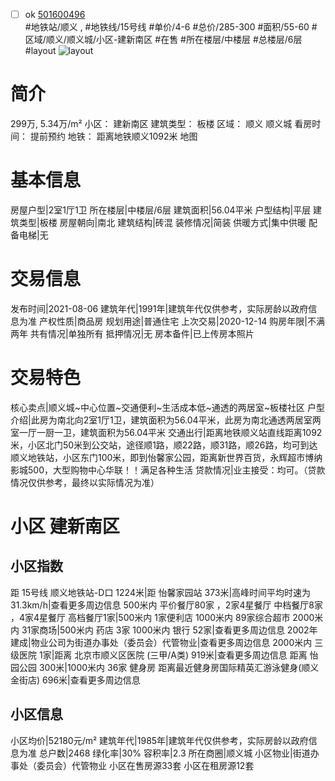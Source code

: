 - [ ] ok [501600496](https://bj.5i5j.com/ershoufang/501600496.html)  
 #地铁站/顺义 ,  #地铁线/15号线
#单价/4-6 #总价/285-300 #面积/55-60   #区域/顺义/顺义城/小区-建新南区 #在售 #所在楼层/中楼层 #总楼层/6层 #layout 
![layout](http://image2a.5i5j.com/bdir/layout/f1ed477d9a7e495ebb0f2c0da6a8a38d.jpg_P5.jpg) 
# 简介 
 299万,  5.34万/m² 
小区： 建新南区
建筑类型： 板楼
区域： 顺义 顺义城
看房时间： 提前预约
地铁： 距离地铁顺义1092米 地图
# 基本信息 
 房屋户型|2室1厅1卫
所在楼层|中楼层/6层
建筑面积|56.04平米
户型结构|平层
建筑类型|板楼
房屋朝向|南北
建筑结构|砖混
装修情况|简装
供暖方式|集中供暖
配备电梯|无
# 交易信息 
 发布时间|2021-08-06
建筑年代|1991年|建筑年代仅供参考，实际房龄以政府信息为准
产权性质|商品房
规划用途|普通住宅
上次交易|2020-12-14
购房年限|不满两年
共有情况|单独所有
抵押情况|无
房本备件|已上传房本照片
# 交易特色 
 核心卖点|顺义城~中心位置~交通便利~生活成本低~通透的两居室~板楼社区
户型介绍|此房为南北向2室1厅1卫，建筑面积为56.04平米，此房为南北通透两居室两室一厅一厨一卫，建筑面积为56.04平米
交通出行|距离地铁顺义站直线距离1092米，小区北门50米到公交站，途径顺1路，顺22路，顺31路，顺26路，均可到达顺义地铁站，小区东门100米，即到怡馨家公园，距离新世界百货，永辉超市博纳影城500，大型购物中心华联！！满足各种生活
贷款情况|业主接受：均可。（贷款情况仅供参考，最终以实际情况为准）
# 小区 建新南区
## 小区指数 
 距 15号线 顺义地铁站-D口 1224米|距 怡馨家园站 373米|高峰时间平均时速为31.3km/h|查看更多周边信息
500米内 平价餐厅80家 ，2家4星餐厅
中档餐厅8家 ，4家4星餐厅
高档餐厅1家|500米内 1家便利店
1000米内 89家综合超市
2000米内 31家商场|500米内 药店 3家
1000米内 银行 52家|查看更多周边信息
2002年建成|物业公司为街道办事处（委员会）代管物业|查看更多周边信息
2000米内 三级医院 1家|距离 北京市顺义区医院 (三甲/A类) 919米|查看更多周边信息
距离 怡园公园 300米|1000米内 36家 健身房
距离最近健身房国际精英汇游泳健身(顺义金街店) 696米|查看更多周边信息
## 小区信息 
 小区均价|52180元/m²
建筑年代|1985年|建筑年代仅供参考，实际房龄以政府信息为准
总户数|2468
绿化率|30%
容积率|2.3
所在商圈|顺义城
小区物业|街道办事处（委员会）代管物业
小区在售房源33套
小区在租房源12套
